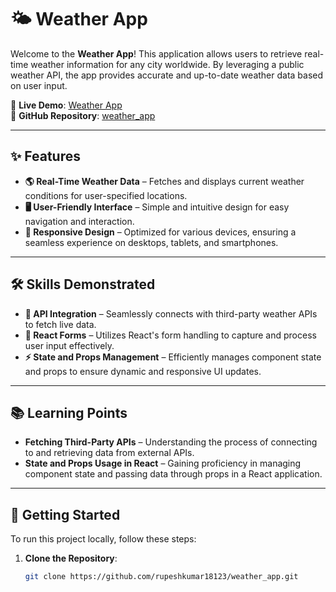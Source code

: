 # 🌤️ Weather App

Welcome to the **Weather App**! This application allows users to retrieve real-time weather information for any city worldwide. By leveraging a public weather API, the app provides accurate and up-to-date weather data based on user input.

🔗 **Live Demo**: [Weather App](https://weather-app-frontend-git-main-rupeshkumar18123s-projects.vercel.app/)  
📂 **GitHub Repository**: [weather_app](https://github.com/rupeshkumar18123/weather_app)

---

## ✨ Features

- **🌎 Real-Time Weather Data** – Fetches and displays current weather conditions for user-specified locations.
- **🖥️ User-Friendly Interface** – Simple and intuitive design for easy navigation and interaction.
- **📱 Responsive Design** – Optimized for various devices, ensuring a seamless experience on desktops, tablets, and smartphones.

---

## 🛠️ Skills Demonstrated

- **🔗 API Integration** – Seamlessly connects with third-party weather APIs to fetch live data.
- **📑 React Forms** – Utilizes React's form handling to capture and process user input effectively.
- **⚡ State and Props Management** – Efficiently manages component state and props to ensure dynamic and responsive UI updates.

---

## 📚 Learning Points

- **Fetching Third-Party APIs** – Understanding the process of connecting to and retrieving data from external APIs.
- **State and Props Usage in React** – Gaining proficiency in managing component state and passing data through props in a React application.

---

## 🚀 Getting Started

To run this project locally, follow these steps:

1. **Clone the Repository**:
   ```bash
   git clone https://github.com/rupeshkumar18123/weather_app.git
